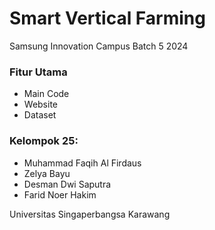 # Smart Vertical Farming

Samsung Innovation Campus Batch 5 2024

### Fitur Utama
- Main Code
- Website
- Dataset

### Kelompok 25:
- Muhammad Faqih Al Firdaus
- Zelya Bayu
- Desman Dwi Saputra
- Farid Noer Hakim

Universitas Singaperbangsa Karawang
